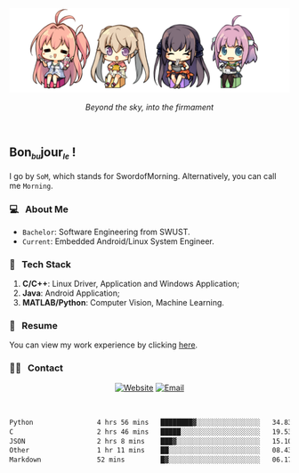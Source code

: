 <img src="./pic/Aokana.png">
<p align="center"><em>Beyond the sky, into the firmament</em></p>

<br/>

## Bon<sub><em><font size=2>bu</font></em></sub>jour<sub><em><font size=2>le</font></em></sub> !

I go by `SoM`, which stands for SwordofMorning. Alternatively, you can call me `Morning`.

### 💻 &nbsp; About Me

- `Bachelor`: Software Engineering from SWUST.
- `Current`: Embedded Android/Linux System Engineer.

### 🔧 &nbsp; Tech Stack

1. **C/C++**: Linux Driver, Application and Windows Application;
2. **Java**: Android Application;
3. **MATLAB/Python**: Computer Vision, Machine Learning.

### 📝 &nbsp; Resume

You can view my work experience by clicking <a href="https://swordofmorning.com/index.php/contact/">here</a>.

### 🤝🏻 &nbsp; Contact

<p align="center">
<a href="https://swordofmorning.com/"><img alt="Website" src="https://img.shields.io/badge/Website-swordofmorning.com-blue?style=flat-square&logo=google-chrome"></a>
<a href="mailto:master@xiaojintao.email
"><img alt="Email" src="https://img.shields.io/badge/Email-master@xiaojintao.email-blue?style=flat-square&logo=gmail"></a>
</p>

<br/>

<!--START_SECTION:waka-->

```txt
Python                4 hrs 56 mins   ████████▓░░░░░░░░░░░░░░░░   34.83 %
C                     2 hrs 46 mins   █████░░░░░░░░░░░░░░░░░░░░   19.53 %
JSON                  2 hrs 8 mins    ███▓░░░░░░░░░░░░░░░░░░░░░   15.10 %
Other                 1 hr 11 mins    ██░░░░░░░░░░░░░░░░░░░░░░░   08.43 %
Markdown              52 mins         █▓░░░░░░░░░░░░░░░░░░░░░░░   06.17 %
```

<!--END_SECTION:waka-->

